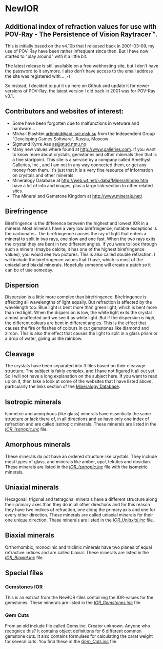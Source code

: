 # NewIOR
## Additional index of refraction values for use with POV-Ray - The Persistence of Vision Raytracer™.

This is initially based on the v4.10b that I released back in 2001-03-09, my use of POV-Ray have been rather infrequent since then. But I have now started to "play around" with it a little bit.

The latest release is still available on a free webhosting site, but I don't have the password to it anymore. I also don't have access to the email address the site was registered with… ;-)

So instead, I decided to put it up here on Github and update it for newer versions of POV-Ray, the latest version I did back in 2001 was for POV-Ray v3.1.


## Contributors and websites of interest:
- Some have been forgotten due to malfunctions in wetware and hardware…
- Mikhail Elashkin <artimind@aoi.isrir.msk.su> from the Independent Group "Developing Games Software", Russia, Moscow
- Sigmund Kyrre Aas <as@stud.ntnu.no>
- Many new values where found at http://www.galleries.com. If you want to know more about crystals, gemstones and other minerals then that is a fine startpoint. This site is a service by a company called Amethyst Galleries, Inc., and I am not in any way connected them, or get any money from them. It's just that it is a very fine resource of information on crystals and other minerals.
- Mineralogy Database at http://web.wt.net/~daba/Mineral/index.htm have a lot of info and images, plus a large link-section to other related sites.
- The Mineral and Gemstone Kingdom at http://www.minerals.net/

## Birefringence
Birefringence is the difference between the highest and lowest IOR in a mineral. Most minerals have a very low birefringence, notable exceptions is the carbonates. The birefringence causes the ray of light that enters a mineral to split in two rays, one slow and one fast. When the two rays exits the crystal they are bent in two different angles. If you were to look through such a mineral (maybe calcite, it has one of the highest birefringence values), you would see two pictures. This is also called double refraction. I will include the birefringence values that I have, which is most of the uniaxial and biaxial minerals. Hopefully someone will create a patch so it can be of use someday.

## Dispersion
Dispersion is a little more complex than birefringence. Birefringence is affecting all wavelengths of light equally. But refraction is affected by the wavelength too. Blue light is bent more than green light, which is bent more than red light. When the dispersion is low, the white light exits the crystal almost unaffected and we see it as white light. But if the dispersion is high, the different colours are bent in different angles. This is the effect that causes the fire or flashes of colours in cut gemstones like diamond and zircon. This is also the effect that causes the light to split in a glass prism or a drop of water, giving us the rainbow.

## Cleavage
The crystals have been separated into 3 files based on their cleavage structure. The subject is fairly complex, and I have not figured it all out yet. So I will not have a long explanation on the subject here. If you want to read up on it, then take a look at some of the websites that I have listed above, particularly the links section of the [Mineralogy Database](http://www.webmineral.com/).

## Isotropic minerals
Isometric and amorphous (like glass) minerals have essentially the same structure or lack there of, in all directions and so have only one index of refraction and are called isotropic minerals. These minerals are listed in the [*IOR_Isotropic.inc*](./IOR_Isotropic.inc) file.

## Amorphous minerals
These minerals do not have an ordered structure like crystals. They include most types of glass, and minerals like amber, opal, tektites and obsidian. These minerals are listed in the [*IOR_Isotropic.inc*](./IOR_Isotropic.inc) file with the isometric minerals.

## Uniaxial minerals
Hexagonal, trigonal and tetragonal minerals have a different structure along their primary axes than they do in all other directions and for this reason they have two indices of refraction, one along the primary axis and one for every other direction. These minerals are called uniaxial minerals for their one unique direction. These minerals are listed in the [*IOR_Uniaxial.inc*](./IOR_Uniaxial.inc) file.

## Biaxial minerals
Orthorhombic, monoclinic and triclinic minerals have two planes of equal refractive indices and are called biaxial. These minerals are listed in the [*IOR_Biaxial.inc*](./IOR_Biaxial.inc) file.

## Special files
### Gemstones IOR
This is an extract from the NewIOR-files containing the IOR-values for the gemstones. These minerals are listed in the [*IOR_Gemstones.inc*](./Special/IOR_Gemstones.inc) file.

### Gem Cuts
From an old include file called Gems.inc. Creator unknown. Anyone who recognice this? It contains object definitions for 6 different common gemstone cuts. It also contains formulaes for calculating the carat weight for several cuts. You find these in the [*Gem_Cuts.inc*](./Special/Gem_Cuts.inc) file.
